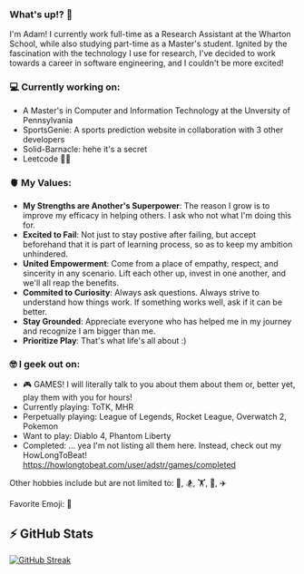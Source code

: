 ### What's up!? 👋

<!--
**ad-str/ad-str** is a ✨ _special_ ✨ repository because its `README.md` (this file) appears on your GitHub profile.

Here are some ideas to get you started:

- 🔭 I’m currently working on ...
- 🌱 I’m currently learning ...
- 👯 I’m looking to collaborate on ...
- 🤔 I’m looking for help with ...
- 💬 Ask me about ...
- 📫 How to reach me: ...
- 😄 Pronouns: ...
- ⚡ Fun fact: ...
-->

I'm Adam! I currently work full-time as a Research Assistant at the Wharton School, while also studying part-time as a Master's student. Ignited by the fascination with the technology I use for research, I've decided to work towards a career in software engineering, and I couldn't be more excited!

### 💻 Currently working on:
- A Master's in Computer and Information Technology at the Unversity of Pennsylvania
- SportsGenie: A sports prediction website in collaboration with 3 other developers
- Solid-Barnacle: hehe it's a secret
- Leetcode 😵‍💫

### 🫀 My Values:
- **My Strengths are Another's Superpower**: The reason I grow is to improve my efficacy in helping others. I ask who not what I'm doing this for.
- **Excited to Fail**: Not just to stay postive after failing, but accept beforehand that it is part of learning process, so as to keep my ambition unhindered.
- **United Empowerment**: Come from a place of empathy, respect, and sincerity in any scenario. Lift each other up, invest in one another, and we'll all reap the benefits.
- **Commited to Curiosity**: Always ask questions. Always strive to understand how things work. If something works well, ask if it can be better. 
- **Stay Grounded**: Appreciate everyone who has helped me in my journey and recognize I am bigger than me.
- **Prioritize Play**: That's what life's all about :) 

### 🤓 I geek out on:
- 🎮 GAMES! I will literally talk to you about them about them or, better yet, play them with you for hours!
- Currently playing: ToTK, MHR
- Perpetually playing: League of Legends, Rocket League, Overwatch 2, Pokemon
- Want to play: Diablo 4, Phantom Liberty
- Completed: ... yea I'm not listing all them here. Instead, check out my HowLongToBeat! https://howlongtobeat.com/user/adstr/games/completed

Other hobbies include but are not limited to: 🏐, 🏂, 🏋️, 🥾, ✈️

Favorite Emoji: 🧌

## ⚡️ GitHub Stats
[![GitHub Streak](https://streak-stats.demolab.com?user=ad-str&theme=monokai&mode=weekly)](https://git.io/streak-stats)
